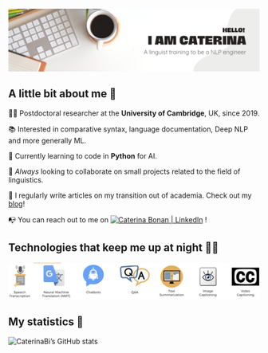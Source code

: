 ![alt_text](images/hello.png)

## A little bit about me 👀

👩‍🎓 Postdoctoral researcher at the **University of Cambridge**, UK, since 2019.

📚 Interested in comparative syntax, language documentation, Deep NLP and more generally ML.

🌱 Currently learning to code in **Python** for AI.

💞️ *Always* looking to collaborate on small projects related to the field of linguistics.

📝 I regularly write articles on my transition out of academia. Check out my [blog](https://www.caterinabonan.com/blog)!

📭 You can reach out to me on <a href="https://www.linkedin.com/in/caterinabonan/"><img align="!" src="https://raw.githubusercontent.com/yushi1007/yushi1007/main/images/linkedin.svg" alt="Caterina Bonan | LinkedIn" width="21px"/></a> !

## Technologies that keep me up at night 🤦‍♀️

![alt text](images/technologies.png)

## My statistics 🏅

![CaterinaBi’s GitHub stats](https://github-readme-stats.vercel.app/api?username=CaterinaBi&theme=omni&show_icons=true)

<!---
CaterinaBi/CaterinaBi is a ✨ special ✨ repository because its `README.md` (this file) appears on your GitHub profile.
You can click the Preview link to take a look at your changes.
--->
